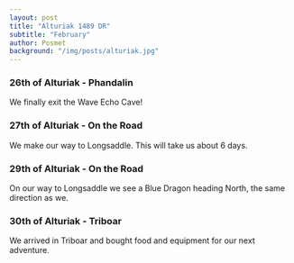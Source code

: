 ```yaml
---
layout: post
title: "Alturiak 1489 DR"
subtitle: "February"
author: Posmet
background: "/img/posts/alturiak.jpg"
---
```


### 26th of Alturiak - Phandalin
We finally exit the Wave Echo Cave!

### 27th of Alturiak - On the Road
We make our way to Longsaddle. This will take us about 6 days.

### 29th of Alturiak - On the Road
On our way to Longsaddle we see a Blue Dragon heading North, the same direction as we.

### 30th of Alturiak - Triboar
We arrived in Triboar and bought food and equipment for our next adventure.
